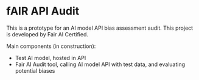 # fAIR API Audit

This is a prototype for an AI model API bias assessment audit. This project is developed by Fair AI Certified.

Main components (in construction):
* Test AI model, hosted in API
* Fair AI Audit tool, calling AI model API with test data, and evaluating potential biases